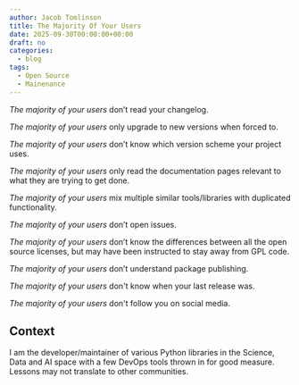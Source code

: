 ```yaml
---
author: Jacob Tomlinson
title: The Majority Of Your Users
date: 2025-09-30T00:00:00+00:00
draft: no
categories:
  - blog
tags:
  - Open Source
  - Mainenance
---
```


_The majority of your users_ don’t read your changelog. 

_The majority of your users_ only upgrade to new versions when forced to. 

_The majority of your users_ don’t know which version scheme your project uses. 

_The majority of your users_ only read the documentation pages relevant to what they are trying to get done. 

_The majority of your users_ mix multiple similar tools/libraries with duplicated functionality.

_The majority of your users_ don’t open issues. 

_The majority of your users_ don’t know the differences between all the open source licenses, but may have been instructed to stay away from GPL code. 

_The majority of your users_ don’t understand package publishing. 

_The majority of your users_ don't know when your last release was.

_The majority of your users_ don't follow you on social media.

## Context

I am the developer/maintainer of various Python libraries in the Science, Data and AI space with a few DevOps tools thrown in for good measure. Lessons may not translate to other communities.
